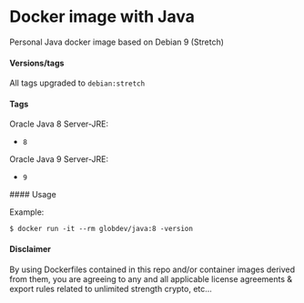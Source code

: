Docker image with  Java
============

Personal Java docker image based on Debian 9 (Stretch)

#### Versions/tags

All tags upgraded to `debian:stretch`

#### Tags

Oracle Java 8 Server-JRE:
* `8`

Oracle Java 9 Server-JRE:
* `9`

#### Usage

Example:

```
$ docker run -it --rm globdev/java:8 -version
```

#### Disclaimer

By using Dockerfiles contained in this repo and/or container images derived from them, you are agreeing to any and all applicable license agreements & export rules related to unlimited strength crypto, etc...
